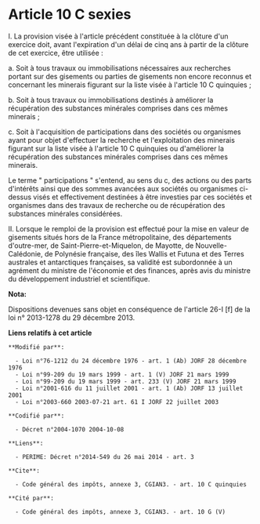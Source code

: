 # Article 10 C sexies

I. La provision visée à l'article précédent constituée à la clôture d'un exercice doit, avant l'expiration d'un délai de cinq
ans à partir de la clôture de cet exercice, être utilisée : 

a. Soit à tous travaux ou immobilisations nécessaires aux recherches portant sur des gisements ou parties de gisements non
encore reconnus et concernant les minerais figurant sur la liste visée à l'article 10 C quinquies ; 

b. Soit à tous travaux ou immobilisations destinés à améliorer la récupération des substances minérales comprises dans ces
mêmes minerais ; 

c. Soit à l'acquisition de participations dans des sociétés ou organismes ayant pour objet d'effectuer la recherche et
l'exploitation des minerais figurant sur la liste visée à l'article 10 C quinquies ou d'améliorer la récupération des
substances minérales comprises dans ces mêmes minerais. 

Le terme " participations " s'entend, au sens du c, des actions ou des parts d'intérêts ainsi que des sommes avancées aux
sociétés ou organismes ci-dessus visés et effectivement destinées à être investies par ces sociétés et organismes dans des
travaux de recherche ou de récupération des substances minérales considérées. 

II. Lorsque le remploi de la provision est effectué pour la mise en valeur de gisements situés hors de la France
métropolitaine, des départements d'outre-mer, de Saint-Pierre-et-Miquelon, de Mayotte, de Nouvelle-Calédonie, de Polynésie
française, des îles Wallis et Futuna et des Terres australes et antarctiques françaises, sa validité est subordonnée à un
agrément du ministre de l'économie et des finances, après avis du ministre du développement industriel et scientifique.

**Nota:**

Dispositions devenues sans objet en conséquence de l'article 26-I [f] de la loi n° 2013-1278 du 29 décembre 2013.

**Liens relatifs à cet article**

	**Modifié par**:

	  - Loi n°76-1212 du 24 décembre 1976 - art. 1 (Ab) JORF 28 décembre 1976
	  - Loi n°99-209 du 19 mars 1999 - art. 1 (V) JORF 21 mars 1999
	  - Loi n°99-209 du 19 mars 1999 - art. 233 (V) JORF 21 mars 1999
	  - Loi n°2001-616 du 11 juillet 2001 - art. 1 (Ab) JORF 13 juillet 2001
	  - Loi n°2003-660 2003-07-21 art. 61 I JORF 22 juillet 2003

	**Codifié par**:

	  - Décret n°2004-1070 2004-10-08

	**Liens**:

	  - PERIME: Décret n°2014-549 du 26 mai 2014 - art. 3

	**Cite**:

	  - Code général des impôts, annexe 3, CGIAN3. - art. 10 C quinquies

	**Cité par**:

	  - Code général des impôts, annexe 3, CGIAN3. - art. 10 G (V)
